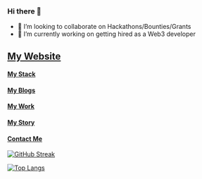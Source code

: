 

### Hi there 👋
- 👯 I’m looking to collaborate on Hackathons/Bounties/Grants
- 🔭 I’m currently working on getting hired as a Web3 developer
## [My Website](https://simpleblock.net/) 
#### [My Stack](https://simpleblock.net/about/) 
#### [My Blogs](https://simpleblock.net/blog/) 
#### [My Work](https://simpleblock.net/work/) 
#### [My Story](https://simpleblock.net/about/) 
#### [Contact Me](https://simpleblock.net/contact-me/) 
<!--#### My Wesbite [SimpleBlock](https://simpleblock.net/) - Portfolio, Blogs, Videos(Work in progress)
<!--
**Stefan1612/Stefan1612** is a ✨ _special_ ✨ repository because its `README.md` (this file) appears on your GitHub profile.

Here are some ideas to get you started:

- 🔭 I’m currently working on ...
- 🌱 I’m currently learning ...
- 👯 I’m looking to collaborate on Hackathons/Bounties/Grants
- 🤔 I’m looking for help with ...
- 💬 Ask me about ...
- 📫 How to reach me: ...
- 😄 Pronouns: ...
- ⚡ Fun fact: ...
-->


[![GitHub Streak](http://github-readme-streak-stats.herokuapp.com?user=Stefan1612&theme=nightowl&date_format=M%20j%5B%2C%20Y%5D)](https://git.io/streak-stats)
<!--
[![Anurag's GitHub stats](https://github-readme-stats.vercel.app/api?username=Stefan1612)](https://github.com/anuraghazra/github-readme-stats)
-->
[![Top Langs](https://github-readme-stats.vercel.app/api/top-langs/?username=Stefan1612)](https://github.com/anuraghazra/github-readme-stats)
